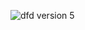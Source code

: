 ![dfd version 5](https://cloud.githubusercontent.com/assets/25205868/23047099/45122d12-f473-11e6-94f9-84df8656821b.PNG)
